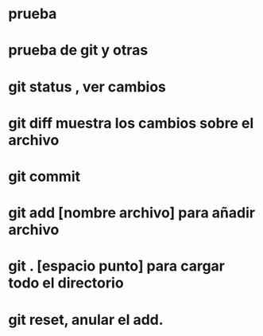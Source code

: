 # prueba
# prueba de git y otras
# git status , ver cambios
# git diff muestra los cambios sobre el archivo
# git commit
# git add [nombre archivo] para añadir archivo
# git  . [espacio punto] para cargar todo el directorio
# git reset, anular el add.